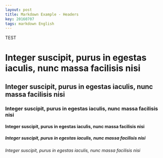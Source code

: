 ```yaml
---
layout: post
title: Markdown Example - Headers
key: 20160707
tags: markdown English
---
```

TEST

# Integer suscipit, purus in egestas iaculis, nunc massa facilisis nisi

## Integer suscipit, purus in egestas iaculis, nunc massa facilisis nisi

### Integer suscipit, purus in egestas iaculis, nunc massa facilisis nisi

#### Integer suscipit, purus in egestas iaculis, nunc massa facilisis nisi

##### Integer suscipit, purus in egestas iaculis, nunc massa facilisis nisi

###### Integer suscipit, purus in egestas iaculis, nunc massa facilisis nisi
